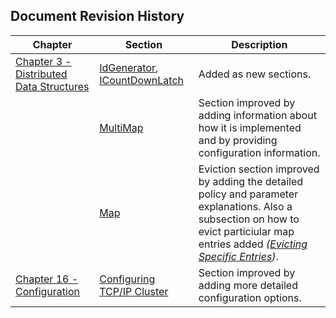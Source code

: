 

## Document Revision History

|Chapter|Section|Description|
|-------|-------|-----------|
|[Chapter 3 - Distributed Data Structures](#distributed-data-structures)|[IdGenerator](#idgenerator), [ICountDownLatch](#icountdownlatch)| Added as new sections.|
||[MultiMap](#multimap)| Section improved by adding information about how it is implemented and by providing configuration information.|
||[Map](#map)|Eviction section improved by adding the detailed policy and parameter explanations. Also a subsection on how to evict particiular map entries added *([Evicting Specific Entries](#evicting-specific-entries))*.|
|[Chapter 16 - Configuration](#configuration)|[Configuring TCP/IP Cluster](#configurin-tcp-ip-cluster)| Section improved by adding more detailed configuration options.|


<br> </br>









